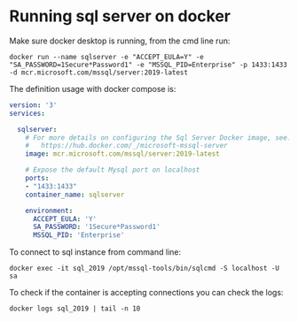 # Running sql server on docker

Make sure docker desktop is running, from the cmd line run:

`docker run --name sqlserver -e "ACCEPT_EULA=Y" -e "SA_PASSWORD=1Secure*Password1" -e "MSSQL_PID=Enterprise" -p 1433:1433 -d mcr.microsoft.com/mssql/server:2019-latest`

The definition usage with docker compose is:

```yml
version: '3'
services:

  sqlserver:
    # For more details on configuring the Sql Server Docker image, see:
    #   https://hub.docker.com/_/microsoft-mssql-server
    image: mcr.microsoft.com/mssql/server:2019-latest

    # Expose the default Mysql port on localhost
    ports:
    - "1433:1433"
    container_name: sqlserver

    environment:
      ACCEPT_EULA: 'Y'
      SA_PASSWORD: '1Secure*Password1'
      MSSQL_PID: 'Enterprise'
```

To connect to sql instance from command line:

`docker exec -it sql_2019 /opt/mssql-tools/bin/sqlcmd -S localhost -U sa`

To check if the container is accepting connections you can check the logs:

`docker logs sql_2019 | tail -n 10`